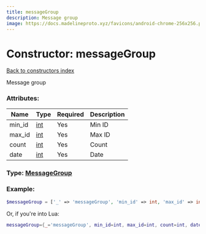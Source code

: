 ```yaml
---
title: messageGroup
description: Message group
image: https://docs.madelineproto.xyz/favicons/android-chrome-256x256.png
---
```

# Constructor: messageGroup  
[Back to constructors index](index.md)



Message group

### Attributes:

| Name     |    Type       | Required | Description |
|----------|---------------|----------|-------------|
|min\_id|[int](../types/int.md) | Yes|Min ID|
|max\_id|[int](../types/int.md) | Yes|Max ID|
|count|[int](../types/int.md) | Yes|Count|
|date|[int](../types/int.md) | Yes|Date|



### Type: [MessageGroup](../types/MessageGroup.md)


### Example:

```php
$messageGroup = ['_' => 'messageGroup', 'min_id' => int, 'max_id' => int, 'count' => int, 'date' => int];
```  


Or, if you're into Lua:

```lua
messageGroup={_='messageGroup', min_id=int, max_id=int, count=int, date=int}

```


